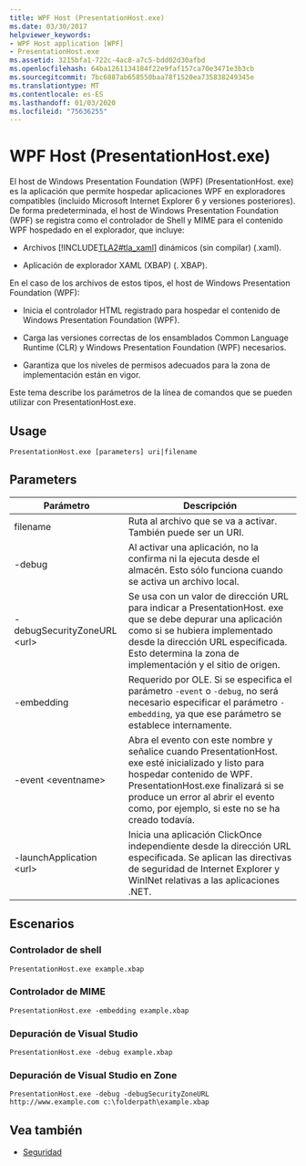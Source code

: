 ```yaml
---
title: WPF Host (PresentationHost.exe)
ms.date: 03/30/2017
helpviewer_keywords:
- WPF Host application [WPF]
- PresentationHost.exe
ms.assetid: 3215bfa1-722c-4ac8-a7c5-bdd02d30afbd
ms.openlocfilehash: 64ba1261134184f22e9faf157ca70e3471e3b3cb
ms.sourcegitcommit: 7bc6887ab658550baa78f1520ea735838249345e
ms.translationtype: MT
ms.contentlocale: es-ES
ms.lasthandoff: 01/03/2020
ms.locfileid: "75636255"
---
```

# <a name="wpf-host-presentationhostexe"></a>WPF Host (PresentationHost.exe)
El host de Windows Presentation Foundation (WPF) (PresentationHost. exe) es la aplicación que permite hospedar aplicaciones WPF en exploradores compatibles (incluido Microsoft Internet Explorer 6 y versiones posteriores). De forma predeterminada, el host de Windows Presentation Foundation (WPF) se registra como el controlador de Shell y MIME para el contenido WPF hospedado en el explorador, que incluye:  
  
- Archivos [!INCLUDE[TLA2#tla_xaml](../../../../includes/tla2sharptla-xaml-md.md)] dinámicos (sin compilar) (.xaml).  
  
- Aplicación de explorador XAML (XBAP) (. XBAP).  
  
 En el caso de los archivos de estos tipos, el host de Windows Presentation Foundation (WPF):  
  
- Inicia el controlador HTML registrado para hospedar el contenido de Windows Presentation Foundation (WPF).  
  
- Carga las versiones correctas de los ensamblados Common Language Runtime (CLR) y Windows Presentation Foundation (WPF) necesarios.  
  
- Garantiza que los niveles de permisos adecuados para la zona de implementación están en vigor.  
  
 Este tema describe los parámetros de la línea de comandos que se pueden utilizar con PresentationHost.exe.  
  
## <a name="usage"></a>Usage  
 `PresentationHost.exe [parameters] uri|filename`  
  
## <a name="parameters"></a>Parameters  
  
|Parámetro|Descripción|  
|---------------|-----------------|  
|filename|Ruta al archivo que se va a activar. También puede ser un URI.|  
|-debug|Al activar una aplicación, no la confirma ni la ejecuta desde el almacén. Esto sólo funciona cuando se activa un archivo local.|  
|-debugSecurityZoneURL \<url>|Se usa con un valor de dirección URL para indicar a PresentationHost. exe que se debe depurar una aplicación como si se hubiera implementado desde la dirección URL especificada. Esto determina la zona de implementación y el sitio de origen.|  
|-embedding|Requerido por OLE. Si se especifica el parámetro `-event` o `-debug`, no será necesario especificar el parámetro `-embedding`, ya que ese parámetro se establece internamente.|  
|-event \<eventname>|Abra el evento con este nombre y señalice cuando PresentationHost. exe esté inicializado y listo para hospedar contenido de WPF. PresentationHost.exe finalizará si se produce un error al abrir el evento como, por ejemplo, si este no se ha creado todavía.|  
|-launchApplication \<url>|Inicia una aplicación ClickOnce independiente desde la dirección URL especificada. Se aplican las directivas de seguridad de Internet Explorer y WinINet relativas a las aplicaciones .NET.|  
  
## <a name="scenarios"></a>Escenarios  
  
### <a name="shell-handler"></a>Controlador de shell  
 `PresentationHost.exe example.xbap`  
  
### <a name="mime-handler"></a>Controlador de MIME  
 `PresentationHost.exe -embedding example.xbap`  
  
### <a name="visual-studio-debugging"></a>Depuración de Visual Studio  
 `PresentationHost.exe -debug example.xbap`  
  
### <a name="visual-studio-debugging-in-zone"></a>Depuración de Visual Studio en Zone  
 `PresentationHost.exe -debug -debugSecurityZoneURL http://www.example.com c:\folderpath\example.xbap`  
  
## <a name="see-also"></a>Vea también

- [Seguridad](../security-wpf.md)
